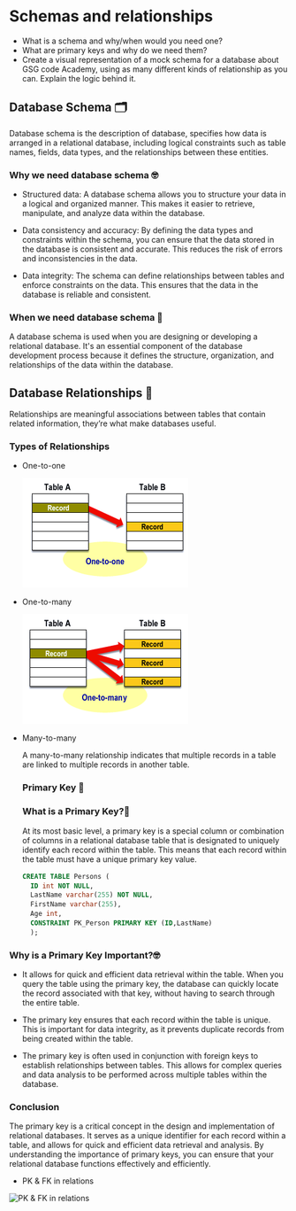 # Schemas and relationships
- What is a schema and why/when would you need one?
- What are primary keys and why do we need them?
- Create a visual representation of a mock schema for a database about GSG code Academy, using as many different kinds of relationship as you can. Explain the logic behind it.

## Database Schema 🗂️
Database schema is the description of database, specifies how data is arranged in a relational database, including logical constraints such as table names, fields, data types, and the relationships between these entities.

### Why we need database schema 🤓
- Structured data: A database schema allows you to structure your data in a logical and organized manner. This makes it easier to retrieve, manipulate, and analyze data within the database.

- Data consistency and accuracy: By defining the data types and constraints within the schema, you can ensure that the data stored in the database is consistent and accurate. This reduces the risk of errors and inconsistencies in the data.

- Data integrity: The schema can define relationships between tables and enforce constraints on the data. This ensures that the data in the database is reliable and consistent.

### When we need database schema 🤔
A database schema is used when you are designing or developing a relational database. It's an essential component of the database development process because it defines the structure, organization, and relationships of the data within the database.

## Database Relationships 🔗

Relationships are meaningful associations between tables that contain related information, they’re what make databases useful.

### Types of Relationships

- One-to-one

  ![One-to-one](./images/one-to-one.gif)

- One-to-many

  ![One-to-many](./images/one-to-many.gif)
  
- Many-to-many

  A many-to-many relationship indicates that multiple records in a table are linked to multiple records in another table.

  
  ### Primary Key 🔑

  ### What is a Primary Key?👀
  At its most basic level, a primary key is a special column or combination of columns in a relational database table that is designated to uniquely identify each record within the table. This means that each record within the table must have a unique primary key value.
  ```sql
  CREATE TABLE Persons (
    ID int NOT NULL,
    LastName varchar(255) NOT NULL,
    FirstName varchar(255),
    Age int,
    CONSTRAINT PK_Person PRIMARY KEY (ID,LastName)
    );


### Why is a Primary Key Important?🤓
- It allows for quick and efficient data retrieval within the table. When you query the table using the primary key, the database can quickly locate the record associated with that key, without having to search through the entire table.

- The primary key ensures that each record within the table is unique. This is important for data integrity, as it prevents duplicate records from being created within the table.

- The primary key is often used in conjunction with foreign keys to establish relationships between tables. This allows for complex queries and data analysis to be performed across multiple tables within the database.

### Conclusion
The primary key is a critical concept in the design and implementation of relational databases. It serves as a unique identifier for each record within a table, and allows for quick and efficient data retrieval and analysis. By understanding the importance of primary keys, you can ensure that your relational database functions effectively and efficiently.

- PK & FK in relations

 ![PK & FK in relations](./images/postssql.png)
